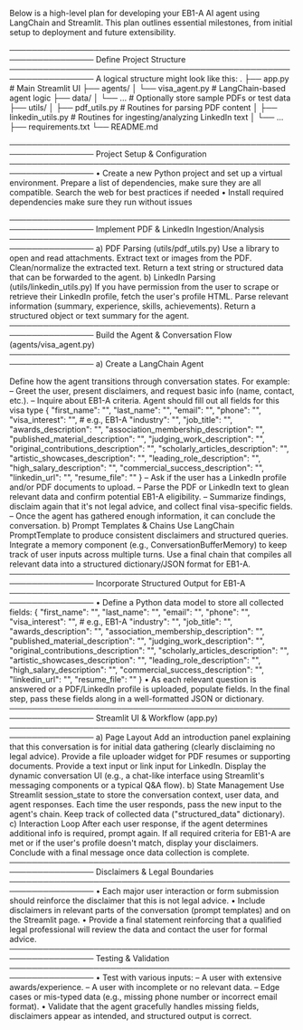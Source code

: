 Below is a high-level plan for developing your EB1-A AI agent using LangChain and Streamlit. This plan outlines essential milestones, from initial setup to deployment and future extensibility.

─────────────────────────────────────────────────────────────────
Define Project Structure
─────────────────────────────────────────────────────────────────
A logical structure might look like this:
.
├── app.py # Main Streamlit UI
├── agents/
│ └── visa_agent.py # LangChain-based agent logic
├── data/
│ └── ... # Optionally store sample PDFs or test data
├── utils/
│ ├── pdf_utils.py # Routines for parsing PDF content
│ ├── linkedin_utils.py # Routines for ingesting/analyzing LinkedIn text
│ └── ...
├── requirements.txt
└── README.md

─────────────────────────────────────────────────────────────────
Project Setup & Configuration
─────────────────────────────────────────────────────────────────
• Create a new Python project and set up a virtual environment.
  Prepare a list of dependencies, make sure they are all compatible. Search the web for best practices if needed
• Install required dependencies
make sure they run without issues

─────────────────────────────────────────────────────────────────
Implement PDF & LinkedIn Ingestion/Analysis
─────────────────────────────────────────────────────────────────
a) PDF Parsing (utils/pdf_utils.py)
Use a library  to open and read attachments.
Extract text or images from the PDF.
Clean/normalize the extracted text.
Return a text string or structured data that can be forwarded to the agent.
b) LinkedIn Parsing (utils/linkedin_utils.py)
If you have permission from the user to scrape or retrieve their LinkedIn profile,  fetch the user's profile HTML. 
Parse relevant information (summary, experience, skills, achievements).
Return a structured object or text summary for the agent.
─────────────────────────────────────────────────────────────────
Build the Agent & Conversation Flow (agents/visa_agent.py)
─────────────────────────────────────────────────────────────────
a) Create a LangChain Agent

Define how the agent transitions through conversation states. For example:
– Greet the user, present disclaimers, and request basic info (name, contact, etc.).
– Inquire about EB1-A criteria. Agent should fill out all fields for this visa type
{
"first_name": "",
"last_name": "",
"email": "",
"phone": "",
"visa_interest": "", # e.g., EB1-A
"industry": "",
"job_title": "",
"awards_description": "",
"association_membership_description": "",
"published_material_description": "",
"judging_work_description": "",
"original_contributions_description": "",
"scholarly_articles_description": "",
"artistic_showcases_description": "",
"leading_role_description": "",
"high_salary_description": "",
"commercial_success_description": "",
"linkedin_url": "",
"resume_file": ""
}
– Ask if the user has a LinkedIn profile and/or PDF documents to upload.
– Parse the PDF or LinkedIn text to glean relevant data and confirm potential EB1-A eligibility.
– Summarize findings, disclaim again that it's not legal advice, and collect final visa-specific fields.
– Once the agent has gathered enough information, it can conclude the conversation.
b) Prompt Templates & Chains
Use LangChain PromptTemplate to produce consistent disclaimers and structured queries.
Integrate a memory component (e.g., ConversationBufferMemory) to keep track of user inputs across multiple turns.
Use a final chain that compiles all relevant data into a structured dictionary/JSON format for EB1-A.
─────────────────────────────────────────────────────────────────
Incorporate Structured Output for EB1-A
─────────────────────────────────────────────────────────────────
• Define a Python data model to store all collected fields:
{
"first_name": "",
"last_name": "",
"email": "",
"phone": "",
"visa_interest": "", # e.g., EB1-A
"industry": "",
"job_title": "",
"awards_description": "",
"association_membership_description": "",
"published_material_description": "",
"judging_work_description": "",
"original_contributions_description": "",
"scholarly_articles_description": "",
"artistic_showcases_description": "",
"leading_role_description": "",
"high_salary_description": "",
"commercial_success_description": "",
"linkedin_url": "",
"resume_file": ""
}
• As each relevant question is answered or a PDF/LinkedIn profile is uploaded, populate fields. In the final step, pass these fields along in a well-formatted JSON or dictionary.
─────────────────────────────────────────────────────────────────
Streamlit UI & Workflow (app.py)
─────────────────────────────────────────────────────────────────
a) Page Layout
Add an introduction panel explaining that this conversation is for initial data gathering (clearly disclaiming no legal advice).
Provide a file uploader widget for PDF resumes or supporting documents.
Provide a text input or link input for LinkedIn.
Display the dynamic conversation UI (e.g., a chat-like interface using Streamlit's messaging components or a typical Q&A flow).
b) State Management
Use Streamlit session_state to store the conversation context, user data, and agent responses.
Each time the user responds, pass the new input to the agent's chain.
Keep track of collected data ("structured_data" dictionary).
c) Interaction Loop
After each user response, if the agent determines additional info is required, prompt again.
If all required criteria for EB1-A are met or if the user's profile doesn't match, display your disclaimers.
Conclude with a final message once data collection is complete.
─────────────────────────────────────────────────────────────────
Disclaimers & Legal Boundaries
─────────────────────────────────────────────────────────────────
• Each major user interaction or form submission should reinforce the disclaimer that this is not legal advice.
• Include disclaimers in relevant parts of the conversation (prompt templates) and on the Streamlit page.
• Provide a final statement reinforcing that a qualified legal professional will review the data and contact the user for formal advice.
─────────────────────────────────────────────────────────────────
Testing & Validation
─────────────────────────────────────────────────────────────────
• Test with various inputs:
– A user with extensive awards/experience.
– A user with incomplete or no relevant data.
– Edge cases or mis-typed data (e.g., missing phone number or incorrect email format).
• Validate that the agent gracefully handles missing fields, disclaimers appear as intended, and structured output is correct.